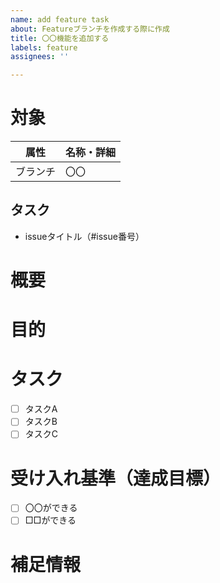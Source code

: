 ```yaml
---
name: add feature task
about: Featureブランチを作成する際に作成
title: 〇〇機能を追加する
labels: feature
assignees: ''

---
```


# 対象
<!-- このタスクが属するブランチ名を記載してください -->
|属性|名称・詳細|
|:-:|:-|
|ブランチ|〇〇|

## タスク
<!-- このタスクが属する親タスクを記載してください -->
- issueタイトル（#issue番号）

# 概要
<!-- このバックログアイテムの簡単な説明を記載してください -->

# 目的
<!-- このアイテムがプロダクトゴールにどのように貢献するかを記載してください -->

# タスク
<!-- このアイテムを実現するために必要な具体的なタスクをリスト化してください -->
- [ ] タスクA
- [ ] タスクB
- [ ] タスクC

# 受け入れ基準（達成目標）
<!-- このアイテムが完了したとみなすための基準を記載してください -->
- [ ] 〇〇ができる
- [ ] □□ができる

# 補足情報
<!-- 必要に応じて追加情報を記載してください -->
